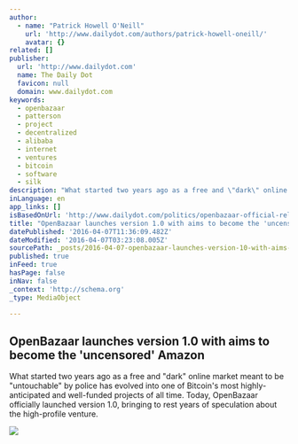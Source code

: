 ```yaml
---
author:
  - name: "Patrick Howell O'Neill"
    url: 'http://www.dailydot.com/authors/patrick-howell-oneill/'
    avatar: {}
related: []
publisher:
  url: 'http://www.dailydot.com'
  name: The Daily Dot
  favicon: null
  domain: www.dailydot.com
keywords:
  - openbazaar
  - patterson
  - project
  - decentralized
  - alibaba
  - internet
  - ventures
  - bitcoin
  - software
  - silk
description: "What started two years ago as a free and \"dark\" online market meant to be \"untouchable\" by police has evolved into one of Bitcoin's most highly-anticipated and well-funded projects of all time. Today, OpenBazaar officially launched version 1.0, bringing to rest years of speculation about the high-profile venture."
inLanguage: en
app_links: []
isBasedOnUrl: 'http://www.dailydot.com/politics/openbazaar-official-release-darkmarket/'
title: "OpenBazaar launches version 1.0 with aims to become the 'uncensored' Amazon"
datePublished: '2016-04-07T11:36:09.482Z'
dateModified: '2016-04-07T03:23:08.005Z'
sourcePath: _posts/2016-04-07-openbazaar-launches-version-10-with-aims-to-become-the-unc.md
published: true
inFeed: true
hasPage: false
inNav: false
_context: 'http://schema.org'
_type: MediaObject

---
```

<article style=""><h1>OpenBazaar launches version 1.0 with aims to become the 'uncensored' Amazon</h1><p>What started two years ago as a free and "dark" online market meant to be "untouchable" by police has evolved into one of Bitcoin's most highly-anticipated and well-funded projects of all time. Today, OpenBazaar officially launched version 1.0, bringing to rest years of speculation about the high-profile venture.</p><img src="http://cdn0.dailydot.com/cache/93/62/9362a275185997b7b7c57f763dc12db2.jpg" /></article>